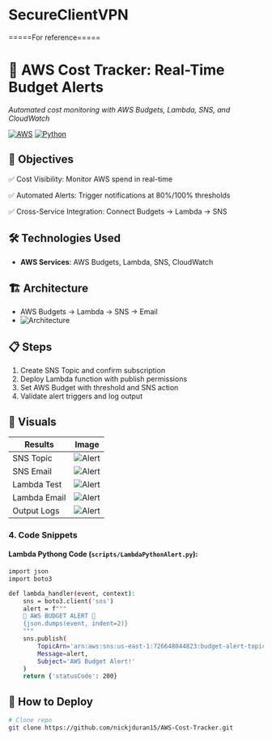 # SecureClientVPN




=====For reference=====
# 🔔 AWS Cost Tracker: Real-Time Budget Alerts  
*Automated cost monitoring with AWS Budgets, Lambda, SNS, and CloudWatch*  

[![AWS](https://img.shields.io/badge/AWS-FF9900?logo=amazonaws&logoColor=white)](https://aws.amazon.com) 
[![Python](https://img.shields.io/badge/Python-3.12-3776AB?logo=python)](https://python.org)

## 📌 Objectives
✅ Cost Visibility: Monitor AWS spend in real-time

✅ Automated Alerts: Trigger notifications at 80%/100% thresholds

✅ Cross-Service Integration: Connect Budgets → Lambda → SNS

## 🛠️ Technologies Used
- **AWS Services**: AWS Budgets, Lambda, SNS, CloudWatch

## 🏗️ Architecture
- AWS Budgets → Lambda → SNS → Email
- ![Architecture](diagram/CostTracker_Diagram.png)

## 📋 Steps
1. Create SNS Topic and confirm subscription
2. Deploy Lambda function with publish permissions
3. Set AWS Budget with threshold and SNS action
4. Validate alert triggers and log output

## 📸 Visuals
| Results | Image |
|-------------|-------|
| SNS Topic | ![Alert](images/Topic.png) |
| SNS Email | ![Alert](images/AWSBudgetSNS.png) |
| Lambda Test | ![Alert](images/LambdaEmail.png) |
| Lambda Email | ![Alert](images/AWSBudgetLambda.png) |
| Output Logs | ![Alert](images/CloudwatchLog_Lambda.png) |

### **4. Code Snippets**
#### **Lambda Pythong Code** (`scripts/LambdaPythonAlert.py`):
```bash
import json
import boto3

def lambda_handler(event, context):
    sns = boto3.client('sns')
    alert = f"""
    🚨 AWS BUDGET ALERT 🚨
    {json.dumps(event, indent=2)}
    """
    sns.publish(
        TopicArn='arn:aws:sns:us-east-1:726648044823:budget-alert-topic',
        Message=alert,
        Subject='AWS Budget Alert!'
    )
    return {'statusCode': 200}
```

## 🚀 How to Deploy
```bash
# Clone repo
git clone https://github.com/nickjduran15/AWS-Cost-Tracker.git
